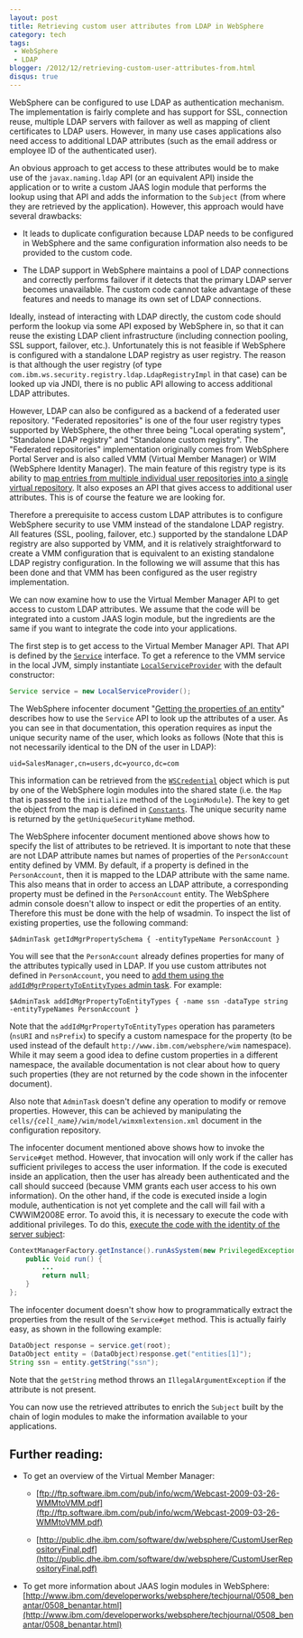 ```yaml
---
layout: post
title: Retrieving custom user attributes from LDAP in WebSphere
category: tech
tags:
 - WebSphere
 - LDAP
blogger: /2012/12/retrieving-custom-user-attributes-from.html
disqus: true
---
```


WebSphere can be configured to use LDAP as authentication mechanism. The implementation is fairly
complete and has support for SSL, connection reuse, multiple LDAP servers with failover as well as
mapping of client certificates to LDAP users. However, in many use cases applications also need
access to additional LDAP attributes (such as the email address or employee ID of the authenticated
user).

An obvious approach to get access to these attributes would be to make use of the `javax.naming.ldap`
API (or an equivalent API) inside the application or to write a custom JAAS login module that
performs the lookup using that API and adds the information to the `Subject` (from where they are
retrieved by the application). However, this approach would have several drawbacks:

* It leads to duplicate configuration because LDAP needs to be configured in WebSphere and the same
  configuration information also needs to be provided to the custom code.

* The LDAP support in WebSphere maintains a pool of LDAP connections and correctly performs failover
  if it detects that the primary LDAP server becomes unavailable. The custom code cannot take
  advantage of these features and needs to manage its own set of LDAP connections.

Ideally, instead of interacting with LDAP directly, the custom code should perform the lookup via
some API exposed by WebSphere in, so that it can reuse the existing LDAP client infrastructure
(including connection pooling, SSL support, failover, etc.). Unfortunately this is not feasible if
WebSphere is configured with a standalone LDAP registry as user registry. The reason is that although
the user registry (of type `com.ibm.ws.security.registry.ldap.LdapRegistryImpl` in that case) can be
looked up via JNDI, there is no public API allowing to access additional LDAP attributes.

However, LDAP can also be configured as a backend of a federated user repository. "Federated
repositories" is one of the four user registry types supported by WebSphere, the other three being
"Local operating system", "Standalone LDAP registry" and "Standalone custom registry". The "Federated
repositories" implementation originally comes from WebSphere Portal Server and is also called VMM
(Virtual Member Manager) or WIM (WebSphere Identity Manager). The main feature of this registry type
is its ability to [map entries from multiple individual user repositories into a single virtual repository][1].
It also exposes an API that gives access to additional user attributes. This is of course the feature
we are looking for.

Therefore a prerequisite to access custom LDAP attributes is to configure WebSphere security to use
VMM instead of the standalone LDAP registry. All features (SSL, pooling, failover, etc.) supported
by the standalone LDAP registry are also supported by VMM, and it is relatively straightforward to
create a VMM configuration that is equivalent to an existing standalone LDAP registry configuration.
In the following we will assume that this has been done and that VMM has been configured as the user
registry implementation.

We can now examine how to use the Virtual Member Manager API to get access to custom LDAP attributes.
We assume that the code will be integrated into a custom JAAS login module, but the ingredients are
the same if you want to integrate the code into your applications.

The first step is to get access to the Virtual Member Manager API. That API is defined by the 
[`Service`][2] interface. To get a reference to the VMM service in the local JVM, simply instantiate
[`LocalServiceProvider`][3] with the default constructor:

~~~ java
Service service = new LocalServiceProvider();
~~~

The WebSphere infocenter document "[Getting the properties of an entity][4]" describes how to use the
`Service` API to look up the attributes of a user. As you can see in that documentation, this
operation requires as input the unique security name of the user, which looks as follows (Note that
this is not necessarily identical to the DN of the user in LDAP):

~~~
uid=SalesManager,cn=users,dc=yourco,dc=com
~~~

This information can be retrieved from the [`WSCredential`][5] object which is put by one of the
WebSphere login modules into the shared state (i.e. the `Map` that is passed to the `initialize`
method of the `LoginModule`). The key to get the object from the map is defined in [`Constants`][6].
The unique security name is returned by the `getUniqueSecurityName` method.

The WebSphere infocenter document mentioned above shows how to specify the list of attributes to be
retrieved. It is important to note that these are not LDAP attribute names but names of properties
of the `PersonAccount` entity defined by VMM. By default, if a property is defined in the
`PersonAccount`, then it is mapped to the LDAP attribute with the same name. This also means that
in order to access an LDAP attribute, a corresponding property must be defined in the `PersonAccount`
entity. The WebSphere admin console doesn't allow to inspect or edit the properties of an entity.
Therefore this must be done with the help of wsadmin. To inspect the list of existing properties,
use the following command:

~~~
$AdminTask getIdMgrPropertySchema { -entityTypeName PersonAccount }
~~~

You will see that the `PersonAccount` already defines properties for many of the attributes
typically used in LDAP. If you use custom attributes not defined in `PersonAccount`, you need to
[add them using the `addIdMgrPropertyToEntityTypes` admin task][7]. For example:

~~~
$AdminTask addIdMgrPropertyToEntityTypes { -name ssn -dataType string -entityTypeNames PersonAccount }
~~~

Note that the `addIdMgrPropertyToEntityTypes` operation has parameters (`nsURI` and `nsPrefix`) to
specify a custom namespace for the property (to be used instead of the default
`http://www.ibm.com/websphere/wim` namespace). While it may seem a good idea to define custom
properties in a different namespace, the available documentation is not clear about how to query
such properties (they are not returned by the code shown in the infocenter document).

Also note that `AdminTask` doesn't define any operation to modify or remove properties. However,
this can be achieved by manipulating the `cells/`*`{cell_name}`*`/wim/model/wimxmlextension.xml`
document in the configuration repository.

The infocenter document mentioned above shows how to invoke the `Service#get` method. However, that
invocation will only work if the caller has sufficient privileges to access the user information.
If the code is executed inside an application, then the user has already been authenticated and the
call should succeed (because VMM grants each user access to his own information). On the other hand,
if the code is executed inside a login module, authentication is not yet complete and the call will
fail with a CWWIM2008E error. To avoid this, it is necessary to execute the code with additional
privileges. To do this, [execute the code with the identity of the server subject][8]:

~~~ java
ContextManagerFactory.getInstance().runAsSystem(new PrivilegedExceptionAction<Void>()) {
    public Void run() {
        ...
        return null;
    }
};
~~~

The infocenter document doesn't show how to programmatically extract the properties from the result
of the `Service#get` method. This is actually fairly easy, as shown in the following example:

~~~ java
DataObject response = service.get(root);
DataObject entity = (DataObject)response.get("entities[1]");
String ssn = entity.getString("ssn");
~~~

Note that the `getString` method throws an `IllegalArgumentException` if the attribute is not present.

You can now use the retrieved attributes to enrich the `Subject` built by the chain of login modules
to make the information available to your applications.

## Further reading:

* To get an overview of the Virtual Member Manager:

  * [ftp://ftp.software.ibm.com/pub/info/wcm/Webcast-2009-03-26-WMMtoVMM.pdf](ftp://ftp.software.ibm.com/pub/info/wcm/Webcast-2009-03-26-WMMtoVMM.pdf)

  * [http://public.dhe.ibm.com/software/dw/websphere/CustomUserRepositoryFinal.pdf](http://public.dhe.ibm.com/software/dw/websphere/CustomUserRepositoryFinal.pdf)

* To get more information about JAAS login modules in WebSphere:
  [http://www.ibm.com/developerworks/websphere/techjournal/0508_benantar/0508_benantar.html](http://www.ibm.com/developerworks/websphere/techjournal/0508_benantar/0508_benantar.html)

[1]: http://www.ibm.com/developerworks/websphere/techjournal/0701_ilechko/0701_ilechko.html
[2]: http://pic.dhe.ibm.com/infocenter/wasinfo/v7r0/topic/com.ibm.websphere.javadoc.vmm.doc/vmm/com/ibm/websphere/wim/Service.html
[3]: http://pic.dhe.ibm.com/infocenter/wasinfo/v7r0/topic/com.ibm.websphere.javadoc.vmm.doc/vmm/com/ibm/websphere/wim/client/LocalServiceProvider.html
[4]: http://pic.dhe.ibm.com/infocenter/wasinfo/v7r0/topic/com.ibm.websphere.wim.doc/gettingthepropertiesofanentity.html
[5]: http://pic.dhe.ibm.com/infocenter/wasinfo/v7r0/topic/com.ibm.websphere.javadoc.doc/web/apidocs/com/ibm/websphere/security/cred/WSCredential.html
[6]: http://pic.dhe.ibm.com/infocenter/wasinfo/v7r0/topic/com.ibm.websphere.javadoc.doc/web/spidocs/com/ibm/wsspi/security/auth/callback/Constants.html
[7]: http://www-01.ibm.com/support/docview.wss?uid=swg21573667
[8]: https://gist.github.com/3075970